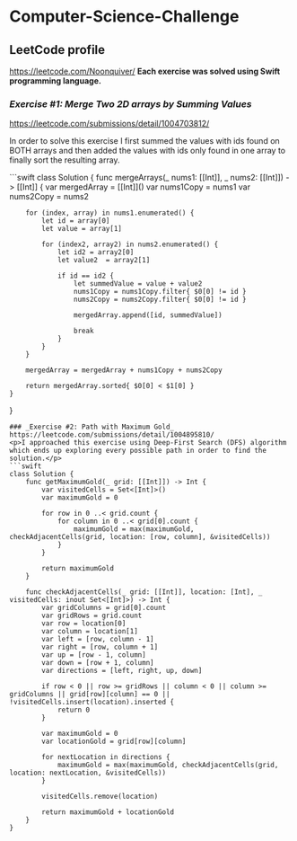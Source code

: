# Computer-Science-Challenge
## LeetCode profile
https://leetcode.com/Noonquiver/
**Each exercise was solved using Swift programming language.**

### _Exercise #1: Merge Two 2D arrays by Summing Values_
https://leetcode.com/submissions/detail/1004703812/
<p>In order to solve this exercise I first summed the values with ids found on BOTH arrays and then added the values with ids only found in one array to finally sort the resulting array.</p>
```swift
class Solution {
    func mergeArrays(_ nums1: [[Int]], _ nums2: [[Int]]) -> [[Int]] {
        var mergedArray = [[Int]]()
        var nums1Copy = nums1
        var nums2Copy = nums2

        for (index, array) in nums1.enumerated() {
            let id = array[0]
            let value = array[1]

            for (index2, array2) in nums2.enumerated() {
                let id2 = array2[0]
                let value2  = array2[1]

                if id == id2 {
                    let summedValue = value + value2
                    nums1Copy = nums1Copy.filter{ $0[0] != id }
                    nums2Copy = nums2Copy.filter{ $0[0] != id }

                    mergedArray.append([id, summedValue])
  
                    break
                }
            }
        }

        mergedArray = mergedArray + nums1Copy + nums2Copy

        return mergedArray.sorted{ $0[0] < $1[0] }
    }
}
```
### _Exercise #2: Path with Maximum Gold_
https://leetcode.com/submissions/detail/1004895810/
<p>I approached this exercise using Deep-First Search (DFS) algorithm which ends up exploring every possible path in order to find the solution.</p>
```swift
class Solution {
    func getMaximumGold(_ grid: [[Int]]) -> Int {
        var visitedCells = Set<[Int]>()
        var maximumGold = 0

        for row in 0 ..< grid.count {
            for column in 0 ..< grid[0].count {
                maximumGold = max(maximumGold, checkAdjacentCells(grid, location: [row, column], &visitedCells))
            }
        }

        return maximumGold
    }

    func checkAdjacentCells(_ grid: [[Int]], location: [Int], _ visitedCells: inout Set<[Int]>) -> Int {
        var gridColumns = grid[0].count
        var gridRows = grid.count
        var row = location[0]
        var column = location[1]
        var left = [row, column - 1]
        var right = [row, column + 1]
        var up = [row - 1, column]
        var down = [row + 1, column]
        var directions = [left, right, up, down]

        if row < 0 || row >= gridRows || column < 0 || column >= gridColumns || grid[row][column] == 0 || !visitedCells.insert(location).inserted {
            return 0
        }

        var maximumGold = 0
        var locationGold = grid[row][column]
        
        for nextLocation in directions {
            maximumGold = max(maximumGold, checkAdjacentCells(grid, location: nextLocation, &visitedCells))
        }

        visitedCells.remove(location)
        
        return maximumGold + locationGold
    }
}
```

